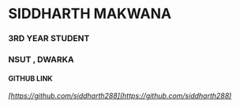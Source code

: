 # SIDDHARTH MAKWANA

### 3RD YEAR STUDENT

### NSUT , DWARKA

#### GITHUB LINK 
_[https://github.com/siddharth288](https://github.com/siddharth288)_
